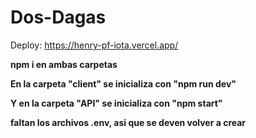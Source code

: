 # Dos-Dagas

Deploy: https://henry-pf-iota.vercel.app/


**npm i en ambas carpetas**

**En la carpeta "client" se inicializa con "npm run dev"**

**Y en la carpeta "API" se inicializa con "npm start"**

**faltan los archivos .env, asi que se deven volver a crear**
